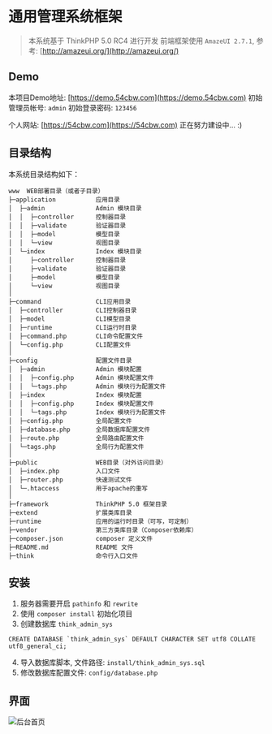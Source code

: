 # 通用管理系统框架

> 本系统基于 ThinkPHP 5.0 RC4 进行开发
> 前端框架使用 `AmazeUI 2.7.1`, 参考: [http://amazeui.org/](http://amazeui.org/)

## Demo

本项目Demo地址: [https://demo.54cbw.com](https://demo.54cbw.com)
初始管理员帐号: `admin`
初始登录密码: `123456`

个人网站: [https://54cbw.com](https://54cbw.com) 正在努力建设中... :)

## 目录结构

本系统目录结构如下：

~~~
www  WEB部署目录（或者子目录）
├─application           应用目录
│  ├─admin              Admin 模块目录
│  │  ├─controller      控制器目录
│  │  ├─validate        验证器目录
│  │  ├─model           模型目录
│  │  └─view            视图目录
│  └─index              Index 模块目录
│     ├─controller      控制器目录
│     ├─validate        验证器目录
│     ├─model           模型目录
│     └─view            视图目录
│
├─command               CLI应用目录
│  ├─controller         CLI控制器目录
│  ├─model              CLI模型目录
│  ├─runtime            CLI运行时目录
│  ├─command.php        CLI命令配置文件
│  └─config.php         CLI配置文件
│
├─config                配置文件目录
│  ├─admin              Admin 模块配置
│  │  ├─config.php      Admin 模块配置文件
│  │  └─tags.php        Admin 模块行为配置文件
│  ├─index              Index 模块配置
│  │  ├─config.php      Index 模块配置文件
│  │  └─tags.php        Index 模块行为配置文件
│  ├─config.php         全局配置文件
│  ├─database.php       全局数据库配置文件
│  ├─route.php          全局路由配置文件
│  └─tags.php           全局行为配置文件
│
├─public                WEB目录（对外访问目录）
│  ├─index.php          入口文件
│  ├─router.php         快速测试文件
│  └─.htaccess          用于apache的重写
│
├─framework             ThinkPHP 5.0 框架目录
├─extend                扩展类库目录
├─runtime               应用的运行时目录（可写，可定制）
├─vendor                第三方类库目录（Composer依赖库）
├─composer.json         composer 定义文件
├─README.md             README 文件
├─think                 命令行入口文件
~~~

## 安装

1. 服务器需要开启 `pathinfo` 和 `rewrite`
2. 使用 `composer install` 初始化项目
3. 创建数据库 `think_admin_sys`
```
CREATE DATABASE `think_admin_sys` DEFAULT CHARACTER SET utf8 COLLATE utf8_general_ci;  
```
4. 导入数据库脚本, 文件路径: `install/think_admin_sys.sql`
5. 修改数据库配置文件: `config/database.php`


## 界面

![后台首页](http://git.oschina.net/uploads/images/2016/0729/120555_a68d661f_5981.png)